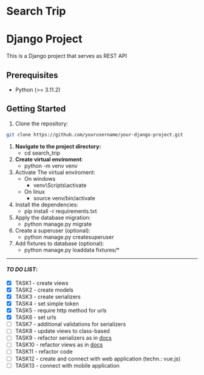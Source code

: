 # Search Trip

# Django Project

This is a Django project that serves as REST API

## Prerequisites

- Python (>= 3.11.2)

## Getting Started

1. Clone the repository:

```bash
git clone https://github.com/yourusername/your-django-project.git
```

1. **Navigate to the project directory:**
    - cd search_trip
2. **Create virtual enviroment**:
    - python -m venv venv
3. Activate The virtual enviroment:
    - On windows
        - venv\Scripts\activate
    - On linux
        - source venv/bin/activate
4. Install the dependencies:
    - pip install -r requirements.txt
5. Apply the database migration:
    - python manage.py migrate
6. Create a superuser (optional):
    - python manage.py createsuperuser
7. Add fixtures to database (optional):
    - python manage.py loaddata fixtures/*

----

#### *TO DO LIST*:

- [x] TASK1 - create views
- [x] TASK2 - create models
- [x] TASK3 - create serializers
- [x] TASK4 - set simple token
- [x] TASK5 - require http method for urls
- [x] TASK6 - set urls
- [ ] TASK7 - additional validations for serializers
- [ ] TASK8 - update views to class-based
- [ ] TASK9 - refactor serializers as in [docs](https://www.django-rest-framework.org/api-guide/serializers/)
- [ ] TASK10 - refactor views as in [docs](https://www.django-rest-framework.org/api-guide/views/)
- [ ] TASK11 - refactor code
- [ ] TASK12 - create and connect with web application (techn.: vue.js)
- [ ] TASK13 - connect with mobile application